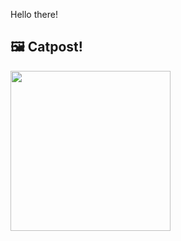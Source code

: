 Hello there!



## 🖼️ Catpost!

<sub>
    <img src="https://cdn2.thecatapi.com/images/C1pHqgC6L.jpg" height="256">
</sub>

